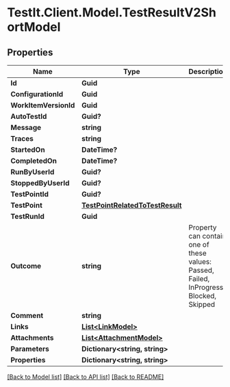 # TestIt.Client.Model.TestResultV2ShortModel

## Properties

Name | Type | Description | Notes
------------ | ------------- | ------------- | -------------
**Id** | **Guid** |  | 
**ConfigurationId** | **Guid** |  | 
**WorkItemVersionId** | **Guid** |  | 
**AutoTestId** | **Guid?** |  | [optional] 
**Message** | **string** |  | [optional] 
**Traces** | **string** |  | [optional] 
**StartedOn** | **DateTime?** |  | [optional] 
**CompletedOn** | **DateTime?** |  | [optional] 
**RunByUserId** | **Guid?** |  | [optional] 
**StoppedByUserId** | **Guid?** |  | [optional] 
**TestPointId** | **Guid?** |  | [optional] 
**TestPoint** | [**TestPointRelatedToTestResult**](TestPointRelatedToTestResult.md) |  | [optional] 
**TestRunId** | **Guid** |  | 
**Outcome** | **string** | Property can contain one of these values: Passed, Failed, InProgress, Blocked, Skipped | [optional] 
**Comment** | **string** |  | [optional] 
**Links** | [**List&lt;LinkModel&gt;**](LinkModel.md) |  | [optional] 
**Attachments** | [**List&lt;AttachmentModel&gt;**](AttachmentModel.md) |  | [optional] 
**Parameters** | **Dictionary&lt;string, string&gt;** |  | [optional] 
**Properties** | **Dictionary&lt;string, string&gt;** |  | [optional] 

[[Back to Model list]](../README.md#documentation-for-models) [[Back to API list]](../README.md#documentation-for-api-endpoints) [[Back to README]](../README.md)

